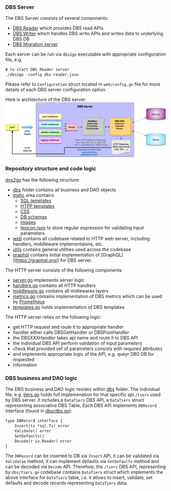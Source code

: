 ### DBS Server
The DBS Server consists of several components:

- [DBS Reader](DBSReader.md) which provides DBS read APIs
- [DBS Writer](DBSWriter.md) which handles DBS write APIs and writes data to underlying DBS DB
- [DBS Migration server](MigrationServer.md)

Each server can be run via `dbs2go` executable with appropriate configuration
file, e.g.

```
# to start DBS Reader server
./dbs2go -config dbs-reader.json
```
Please refer to `Configuration` struct located in `web/config.go` file for more
details of each DBS server configuration option.

Here is architecture of the DBS server:
![DBS Server Architecture](images/DBSServer.png)

### Repository structure and code logic
[dns2go](https://github.com/vkuznet/dbs2go) has the following structure:
- [dbs](https://github.com/vkuznet/dbs2go/tree/master/dbs)
  folder contains all business and DAO objects
- [static](https://github.com/vkuznet/dbs2go/tree/master/static) area contains 
  - [SQL templates](https://github.com/vkuznet/dbs2go/tree/master/static/sql)
  - [HTPP templates](https://github.com/vkuznet/dbs2go/tree/master/static/templates)
  - [CSS](https://github.com/vkuznet/dbs2go/tree/master/static/css)
  - [DB schemas](https://github.com/vkuznet/dbs2go/tree/master/static/schema)
  - [images](https://github.com/vkuznet/dbs2go/tree/master/static/images)
  - [lexicon.json](https://github.com/vkuznet/dbs2go/blob/master/static/lexicon.json)
  to store regular expression for validating input parameters
- [web](https://github.com/vkuznet/dbs2go/tree/master/web) contains all
  codebase related to HTTP web server, including handlers, middleware
  implementaions, etc.
- [utils](https://github.com/vkuznet/dbs2go/tree/master/utils) contains general
  utilities used across the codebase
- [graphql](https://github.com/vkuznet/dbs2go/tree/master/graphql) contains
  initial implementation of [GraphQL]((https://graphql.org/) for DBS server.

The HTTP server consists of the following components:
- [server.go](https://github.com/vkuznet/dbs2go/blob/master/web/server.go)
  implements server logic
- [handlers.go](https://github.com/vkuznet/dbs2go/blob/master/web/handlers.go)
  contains all HTTP handlers
- [middleware.go](https://github.com/vkuznet/dbs2go/blob/master/web/middleware.go)
  contains all midlewares layers
- [metrics.go](https://github.com/vkuznet/dbs2go/blob/master/web/templates.go)
  contains implementation of DBS metrics which can be used by
  [Prometheus](https://prometheus.io/)
- [templates.go](https://github.com/vkuznet/dbs2go/blob/master/web/templates.go)
  holds implementation of DBS templates

The HTTP server relies on the following logic:
- get HTTP request and route it to appropriate handler
- handler either calls DBSGetHandler or DBSPostHandler
- the DBSXXXHandler takes api name and route it to DBS API
- the individual DBS API perform validation of input parameters
- check that provided set of parameters consists with required attributes
- and implements appropriate logic of the API, e.g. queyr DBS DB for requested
- information

### DBS business and DAO logic
The DBS business and DAO logic resides within
[dbs](https://github.com/vkuznet/dbs2go/blob/master/dbs) folder.
The individual file, e.g.
[tiers.go](https://github.com/vkuznet/dbs2go/blob/master/dbs/tiers.go)
holds full implemenation for that specific api `/tiers` used by DBS server.
It includes a `DataTiers` DBS API, a `DataTiers` struct representing
associative DBS Table, Each DBS API implements `DBRecord` interface (found in
[dbs/dbs.go](https://github.com/vkuznet/dbs2go/blob/master/dbs/dbs.go)):
```
type DBRecord interface {
	Insert(tx *sql.Tx) error
	Validate() error
	SetDefaults()
	Decode(r io.Reader) error
}
```
The `DBRecord` can be inserted to DB via `Insert` API, it can be
validated via `Validatae` method, it can implement defaults via
`SetDefaults` method and can be decoded via `Decode` API. Therefore,
the `/tiers` DBS API, representing by `dbs/tiers.go` codebase contains
`DataTiers` struct which implements the above interface for `DataTiers`
table, i.e. it allows to insert, validate, set defaults and decode
records representing `DataTiers` data.
